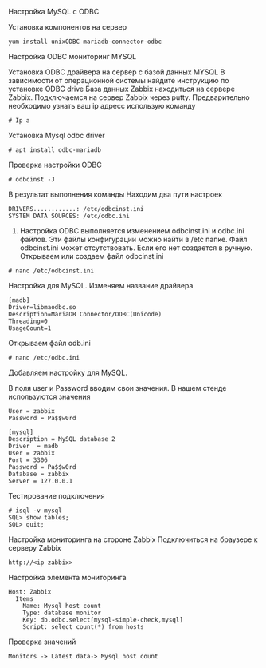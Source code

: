 Настройка MySQL с ODBC

Установка компонентов на сервер
```
yum install unixODBC mariadb-connector-odbc

```
Настройка ODBC мониторинг MYSQL

Установка ODBC драйвера на сервер c базой данных MYSQL
В зависимости от операционной системы найдите инструкцию по установке ODBC drive
База данных Zabbix находиться на сервере Zabbix.
Подключаемся на сервер Zabbix через putty.
Предварительно необходимо узнать ваш ip адресс использую команду
```
# Ip a
```
Установка Mysql odbc driver
```
# apt install odbc-mariadb
```
Проверка настройки ODBC
```
# odbcinst -J
```
В результат выполнения команды 
Находим два пути настроек
```
DRIVERS............: /etc/odbcinst.ini
SYSTEM DATA SOURCES: /etc/odbc.ini
```
1.	Настройка ODBC выполняется изменением odbcinst.ini и odbc.ini файлов. Эти файлы конфигурации можно найти в /etc папке. 
Файл odbcinst.ini может отсутствовать. Если его нет создается в ручную.
Открываем или создаем файл odbcinst.ini
```
# nano /etc/odbcinst.ini
```
Настройка для MySQL. Изменяем название драйвера
```
[madb]
Driver=libmaodbc.so
Description=MariaDB Connector/ODBC(Unicode)
Threading=0
UsageCount=1
```
Открываем файл odb.ini
```
# nano /etc/odbc.ini
```
Добавляем настройку для MySQL.

В поля user и Password вводим свои значения.
В нашем стенде используются значения 
```
User = zabbix
Password = Pa$$w0rd
```
```
[mysql]                       
Description = MySQL database 2                 
Driver  = madb                                
User = zabbix                                    
Port = 3306                                    
Password = Pa$$w0rd                           
Database = zabbix                             
Server = 127.0.0.1
```
Тестирование подключения 
```
# isql -v mysql
SQL> show tables;
SQL> quit;
```
Настройка мониторинга на стороне Zabbix
Подключиться на браузере к серверу Zabbix
```
http://<ip zabbix>
```
Настройка элемента мониторинга
```
Host: Zabbix
  Items
    Name: Mysql host count
    Type: database monitor
    Key: db.odbc.select[mysql-simple-check,mysql]
    Script: select count(*) from hosts
```
Проверка значений 
```
Monitors -> Latest data-> Mysql host count
```



